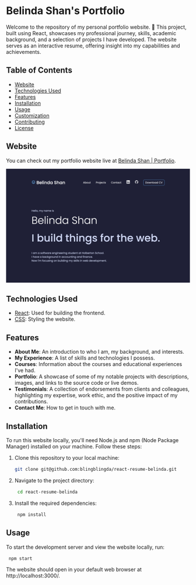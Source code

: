 # Belinda Shan's Portfolio

Welcome to the repository of my personal portfolio website. 🌟 This project, built using React, showcases my professional journey, skills, academic background, and a selection of projects I have developed. The website serves as an interactive resume, offering insight into my capabilities and achievements.

## Table of Contents

- [Website](#website)
- [Technologies Used](#technologies-used)
- [Features](#features)
- [Installation](#installation)
- [Usage](#usage)
- [Customization](#customization)
- [Contributing](#contributing)
- [License](#license)

## Website

You can check out my portfolio website live at [Belinda Shan | Portfolio](https://blingblingda.github.io/react-resume-belinda).

![Screenshot](./src/assets/Screenshot.png)

## Technologies Used

- [React](https://reactjs.org/): Used for building the frontend.
- [CSS](https://developer.mozilla.org/en-US/docs/Web/CSS): Styling the website.

## Features

- **About Me**: An introduction to who I am, my background, and interests.
- **My Experience**: A list of skills and technologies I possess.
- **Courses**: Information about the courses and educational experiences I've had.
- **Portfolio**: A showcase of some of my notable projects with descriptions, images, and links to the source code or live demos.
- **Testimonials**: A collection of endorsements from clients and colleagues, highlighting my expertise, work ethic, and the positive impact of my contributions.
- **Contact Me**: How to get in touch with me.

## Installation

To run this website locally, you'll need Node.js and npm (Node Package Manager) installed on your machine. Follow these steps:

1. Clone this repository to your local machine:

   ```bash
   git clone git@github.com:blingblingda/react-resume-belinda.git
   ```

2. Navigate to the project directory:

   ```bash
    cd react-resume-belinda
   ```

3. Install the required dependencies:
   ```bash
    npm install
   ```

## Usage

To start the development server and view the website locally, run:

```bash
 npm start
```

The website should open in your default web browser at http://localhost:3000/.
